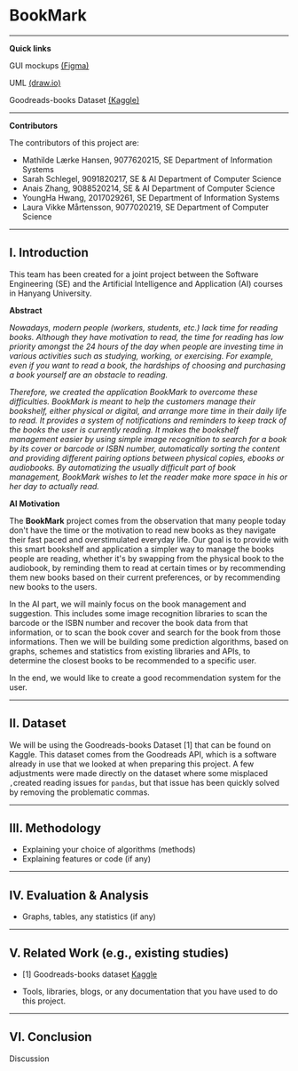 BookMark
====

---

**Quick links**

GUI mockups [(Figma)](https://www.figma.com/file/txDJQqtWLzodwYxILwvgNh/Bookshelf)

UML [(draw.io)](https://drive.google.com/file/d/1qXDdPbP0vvrqVYIyJdMQ6C-DeG7IgjeZ/view?usp=sharing)

Goodreads-books Dataset [(Kaggle)](https://www.kaggle.com/jealousleopard/goodreadsbooks/version/2)

---

**Contributors**

The contributors of this project are:

- Mathilde Lærke Hansen, 9077620215, SE
  Department of Information Systems
- Sarah Schlegel, 9091820217, SE & AI
  Department of Computer Science
- Anais Zhang, 9088520214, SE & AI
  Department of Computer Science
- YoungHa Hwang, 2017029261, SE
  Department of Information Systems
- Laura Vikke Mårtensson, 9077020219, SE
  Department of Computer Science



---

I. Introduction
----

This team has been created for a joint project between the Software Engineering (SE) and the Artificial Intelligence and Application (AI) courses in Hanyang University.



**Abstract**

*Nowadays, modern people (workers, students, etc.) lack time for reading books. Although they have motivation to read, the time for reading has low priority amongst the 24 hours of the day when people are investing time in various activities such as studying, working, or exercising. For example, even if you want to read a book, the hardships of choosing and purchasing a book yourself are an obstacle to reading.*

*Therefore, we created the application BookMark to overcome these difficulties. BookMark is meant to help the customers manage their bookshelf, either physical or digital, and arrange more time in their daily life to read. It provides a system of notifications and reminders to keep track of the books the user is currently reading. It makes the bookshelf management easier by using simple image recognition to search for a book by its cover or barcode or ISBN number, automatically sorting the content and providing different pairing options between physical copies, ebooks or audiobooks. By automatizing the usually difficult part of book management, BookMark wishes to let the reader make more space in his or her day to actually read.*



**AI Motivation**

The **BookMark** project comes from the observation that many people today don't have the time or the motivation to read new books as they navigate their fast paced and overstimulated everyday life. Our goal is to provide with this smart bookshelf and application a simpler way to manage the books people are reading, whether it's by swapping from the physical book to the audiobook, by reminding them to read at certain times or by recommending them new books based on their current preferences, or by recommending new books to the users.

In the AI part, we will mainly focus on the book management and suggestion. This includes some image recognition libraries to scan the barcode or the ISBN number and recover the book data from that information, or to scan the book cover and search for the book from those informations. Then we will be building some prediction algorithms, based on graphs, schemes and statistics from existing libraries and APIs, to determine the closest books to be recommended to a specific user.

In the end, we would like to create a good recommendation system for the user.



---

II. Dataset
---

We will be using the Goodreads-books Dataset [1] that can be found on Kaggle. This dataset comes from the Goodreads API, which is a software already in use that we looked at when preparing this project. A few adjustments were made directly on the dataset where some misplaced `,`created reading issues for `pandas`, but that issue has been quickly solved by removing the problematic commas.



---

III. Methodology
---

- Explaining your choice of algorithms (methods) 
- Explaining features or code (if any)



---

IV. Evaluation & Analysis
---

- Graphs, tables, any statistics (if any)



---

V. Related Work (e.g., existing studies)
---

- [1] Goodreads-books dataset [Kaggle](https://www.kaggle.com/jealousleopard/goodreadsbooks/version/2)



- Tools, libraries, blogs, or any documentation that you have used to do this project.



---

VI. Conclusion
---

Discussion

